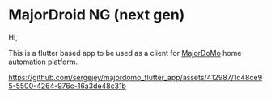 # MajorDroid NG (next gen)

Hi,

This is a flutter based app to be used as a client for [MajorDoMo](https://github.com/sergejey/majordomo) home automation platform.

https://github.com/sergejey/majordomo_flutter_app/assets/412987/1c48ce95-5500-4264-976c-16a3de48c31b

